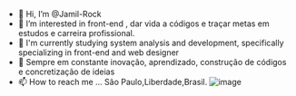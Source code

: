 - 👋 Hi, I’m @Jamil-Rock
- 👀 I’m interested in  front-end , dar vida a códigos  e  traçar metas em estudos  e  carreira profissional.
- 🌱 I'm currently studying system analysis and development, specifically specializing in front-end and web designer
- 💞️ Sempre em constante inovação, aprendizado, construção de códigos e concretização de ideias
- 📫 How to reach me ... São Paulo,Liberdade,Brasil.
![image](https://user-images.githubusercontent.com/94498346/142095485-effe98fc-a6e2-408f-aba0-289dda13e5b1.png)
